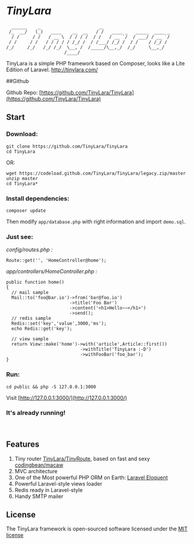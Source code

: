 # *TinyLara*

```
  ______    _                      __
 /_  __/   (_)   ____    __  __   / /   ____ _   _____  ____ _
  / /     / /   / __ \  / / / /  / /   / __ `/  / ___/ / __ `/
 / /     / /   / / / / / /_/ /  / /___/ /_/ /  / /    / /_/ /
/_/     /_/   /_/ /_/  \__, /  /_____/\__,_/  /_/     \__,_/
                      /____/
```

TinyLara is a simple PHP framework based on Composer, looks like a Lite Edition of Laravel. http://tinylara.com/

##Github

Github Repo: [https://github.com/TinyLara/TinyLara](https://github.com/TinyLara/TinyLara)

## Start
### Download:
```
git clone https://github.com/TinyLara/TinyLara
cd TinyLara
```

OR:

```
wget https://codeload.github.com/TinyLara/TinyLara/legacy.zip/master
unzip master
cd TinyLara*
```

### Install dependencies:

    composer update

Then modify `app/database.php` with right information and import `demo.sql`.

### Just see:

*config/routes.php :*

    Route::get('', 'HomeController@home');

*app/controllers/HomeController.php :*

    public function home()
    {
      // mail sample
      Mail::to('foo@bar.io')->from('bar@foo.io')
                            ->title('Foo Bar')
                            ->content('<h1>Hello~~</h1>')
                            ->send();
      // redis sample
      Redis::set('key','value',3000,'ms');
      echo Redis::get('key');

      // view sample
      return View::make('home')->with('article',Article::first())
                                ->withTitle('TinyLara :-D')
                                ->withFooBar('foo_bar');
    }

### Run:
```
cd public && php -S 127.0.0.1:3000
```
Visit [http://127.0.0.1:3000/](http://127.0.0.1:3000/)

### It's already running!
<br>

## Features

1. Tiny router [TinyLara/TinyRoute](https://packagist.org/packages/tinylara/tinyroute), based on fast and sexy [codingbean/macaw](https://packagist.org/packages/codingbean/macaw)
2. MVC architecture
3. One of the Most powerful PHP ORM on Earth: [Laravel Eloquent](http://laravel.com/docs/4.2/eloquent)
4. Powerful Laravel-style views loader
5. Redis ready in Laravel-style
6. Handy SMTP mailer


## License

The TinyLara framework is open-sourced software licensed under the [MIT license](http://opensource.org/licenses/MIT)